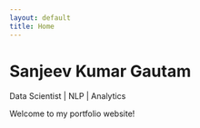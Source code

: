 ```yaml
---
layout: default
title: Home
---
```

# Sanjeev Kumar Gautam
Data Scientist | NLP | Analytics

Welcome to my portfolio website!
